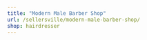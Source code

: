 ```yaml
---
title: "Modern Male Barber Shop"
url: /sellersville/modern-male-barber-shop/
shop: hairdresser
---
```

